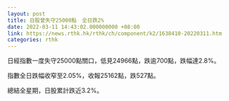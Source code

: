 ```yaml
---
layout: post
title: 日股曾失守25000點　全日跌2%
date: 2022-03-11 14:43:02.000000000 +08:00
link: https://news.rthk.hk/rthk/ch/component/k2/1638410-20220311.htm
categories: rthk
---
```


日經指數一度失守25000點關口，低見24966點，跌逾700點，跌幅達2.8%。

指數全日跌幅收窄至2.05%，收報25162點，跌527點。

總結全星期，日股累計跌近3.2%。
